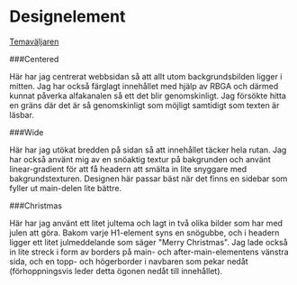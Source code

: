 Designelement
=============
[Temaväljaren](theme-selector)

###Centered

Här har jag centrerat webbsidan så att allt utom backgrundsbilden ligger
i mitten. Jag har också färglagt innehållet med hjälp av RBGA och därmed
kunnat påverka alfakanalen så ett det blir genomskinligt. Jag försökte
hitta en gräns där det är så genomskinligt som möjligt samtidigt som texten
är läsbar.

###Wide

Här har jag utökat bredden på sidan så att innehållet täcker hela rutan. Jag
har också använt mig av en snöaktig textur på bakgrunden och använt linear-gradient
för att få headern att smälta in lite snyggare med bakgrundstexturen. Designen
här passar bäst när det finns en sidebar som fyller ut main-delen lite bättre.

###Christmas

Här har jag använt ett litet jultema och lagt in två olika bilder som har med julen
att göra. Bakom varje H1-element syns en snögubbe, och i headern ligger ett litet
julmeddelande som säger "Merry Christmas". Jag lade också in lite streck i form av
borders på main- och after-main-elementens vänstra sida, och en topp- och högerborder
i navbaren som pekar nedåt (förhoppningsvis leder detta ögonen nedåt till innehållet).
